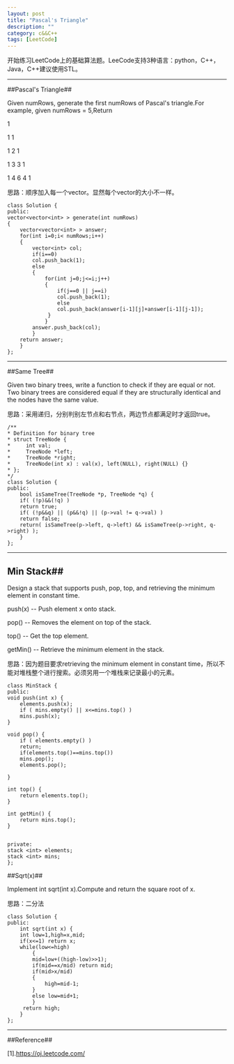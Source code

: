 ```yaml
---
layout: post
title: "Pascal's Triangle"
description: ""
category: c&&C++
tags: [LeetCode]
---
```

 
开始练习LeetCode上的基础算法题。LeeCode支持3种语言：python，C++，Java，C++建议使用STL。

-----------------------------------------------------------

##Pascal's Triangle##

Given numRows, generate the first numRows of Pascal's triangle.For example, given numRows = 5,Return
 
1

1 1

1 2 1

1 3 3 1

1 4 6 4 1

思路：顺序加入每一个vector。显然每个vector的大小不一样。



    class Solution {
    public:
    vector<vector<int> > generate(int numRows)
    {
        vector<vector<int> > answer;
        for(int i=0;i< numRows;i++)
        {
            vector<int> col;
            if(i==0)
            col.push_back(1);
            else
            {
                for(int j=0;j<=i;j++)
                {
                    if(j==0 || j==i)
                    col.push_back(1);
                    else
                    col.push_back(answer[i-1][j]+answer[i-1][j-1]);
                 }
                }
            answer.push_back(col);
            }
        return answer;
        }
    };
    

----------------------------------------

##Same Tree##

Given two binary trees, write a function to check if they are equal or not.
Two binary trees are considered equal if they are structurally identical and the nodes have the same value. 

思路：采用递归，分别判别左节点和右节点，两边节点都满足时才返回true。

    /**
    * Definition for binary tree
    * struct TreeNode {
    *     int val;
    *     TreeNode *left;
    *     TreeNode *right;
    *     TreeNode(int x) : val(x), left(NULL), right(NULL) {}
    * };
    */
    class Solution {
    public:
        bool isSameTree(TreeNode *p, TreeNode *q) {
        if( (!p)&&(!q) )
        return true;
        if( (!p&&q) || (p&&!q) || (p->val != q->val) )
        return false;
        return( isSameTree(p->left, q->left) && isSameTree(p->right, q->right) );
        }
    };

----------------------------------------

## Min Stack##

Design a stack that supports push, pop, top, and retrieving the minimum element in constant time.

push(x) -- Push element x onto stack.

pop() -- Removes the element on top of the stack.

top() -- Get the top element.

getMin() -- Retrieve the minimum element in the stack.

思路：因为题目要求retrieving the minimum element in constant time，所以不能对堆栈整个进行搜索。必须另用一个堆栈来记录最小的元素。

    class MinStack {
    public:
    void push(int x) {
        elements.push(x);
        if ( mins.empty() || x<=mins.top() )
        mins.push(x);
    }

    void pop() {
        if ( elements.empty() )
        return;
        if(elements.top()==mins.top())
        mins.pop();
        elements.pop();
        
    }

    int top() {
        return elements.top();
    }

    int getMin() {
        return mins.top();
    }
    
    
    private:
    stack <int> elements;
    stack <int> mins;
    };

##Sqrt(x)##

Implement int sqrt(int x).Compute and return the square root of x.

思路：二分法

    class Solution {
    public:
        int sqrt(int x) {
        int low=1,high=x,mid;
        if(x<=1) return x;
        while(low<=high)
            {
            mid=low+((high-low)>>1);
            if(mid==x/mid) return mid;
            if(mid>x/mid)
            {
                high=mid-1;
            }
            else low=mid+1;
            }
         return high;
        }
    };

 
--------------------------------------------------------------------

##Reference##

[1].https://oj.leetcode.com/


